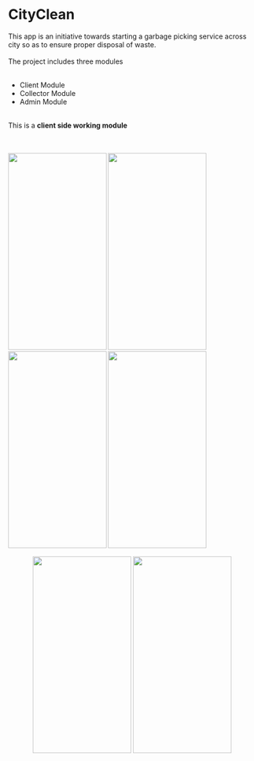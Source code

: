 # CityClean
<div>This app is an initiative towards starting  a garbage picking service across city so as to ensure proper disposal of waste.</div>
<br>
<div>The project includes three modules </div>
<br>
<ul><li>Client Module</li>
<li>Collector Module</li>
<li>Admin Module</li>
  </ul>
   <br>
   <div>This is a <b>client side<b> working module</div>
   <br>
  <br>
<div float="left">
 
<img src="https://user-images.githubusercontent.com/46498913/58090062-08171080-7be4-11e9-93b7-89128983dce6.jpg" height="400px" width="200px"></img>
<img src="https://user-images.githubusercontent.com/46498913/58090543-1154ad00-7be5-11e9-9c1e-948733a47a33.jpg" height="400px" width="200px"></img>
                                                                                                                                                      <img src="https://user-images.githubusercontent.com/46498913/58090733-94760300-7be5-11e9-84a7-3f5eee8be553.jpg" height="400px" width="200px"></img>
                                                                                                                                                       <img src="https://user-images.githubusercontent.com/46498913/58091142-7b218680-7be6-11e9-9800-64771acb4bbc.jpg" height="400px" width="200px"></img>
</div>
<div float="left" align="center">
 <img src="https://user-images.githubusercontent.com/46498913/58091379-10247f80-7be7-11e9-927f-bc7e05436a62.jpg" height="400px" width="200px"></img>
 <img src="https://user-images.githubusercontent.com/46498913/58091511-5a0d6580-7be7-11e9-92ab-884c5f2fad4b.jpg" height="400px" width="200px"></img>
</div>
